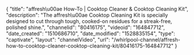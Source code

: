 {
    "title": "affresh\u00ae How-To | Cooktop Cleaner & Cooktop Cleaning Kit",
    "description": "The affresh\u00ae Cooktop Cleaning Kit is specially designed to cut through tough, cooked-on residues for a streak-free, polished shine.",
    "channelid": "80416175",
    "videoid": "164847712",
    "date_created": "1510686710",
    "date_modified": "1528835154",
    "type": "captivate",
    "layout": "channelVideo",
    "url": "\/whirlpool-channel\/affresh-how-to-cooktop-cleaner-cooktop-cleaning-kit\/80416175-164847712"
}